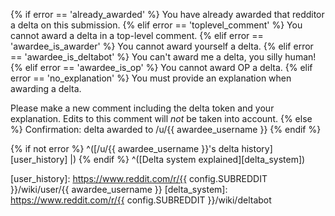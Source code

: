 {% if error == 'already_awarded' %}
You have already awarded that redditor a delta on this submission.
{% elif error == 'toplevel_comment' %}
You cannot award a delta in a top-level comment.
{% elif error == 'awardee_is_awarder' %}
You cannot award yourself a delta.
{% elif error == 'awardee_is_deltabot' %}
You can't award me a delta, you silly human!
{% elif error == 'awardee_is_op' %}
You cannot award OP a delta.
{% elif error == 'no_explanation' %}
You must provide an explanation when awarding a delta.

Please make a new comment including the delta token and your
explanation.  Edits to this comment will *not* be taken into account.
{% else %}
Confirmation: delta awarded to /u/{{ awardee_username }}
{% endif %}

{% if not error %}
^([/u/{{ awardee_username }}'s delta history][user_history] |)
{% endif %}
^([Delta system explained][delta_system])

[user_history]:
    https://www.reddit.com/r/{{ config.SUBREDDIT }}/wiki/user/{{ awardee_username }}
[delta_system]:
    https://www.reddit.com/r/{{ config.SUBREDDIT }}/wiki/deltabot
